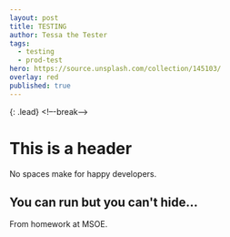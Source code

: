 ```yaml
---
layout: post
title: TESTING
author: Tessa the Tester
tags:
  - testing
  - prod-test
hero: https://source.unsplash.com/collection/145103/
overlay: red
published: true
---
```

{: .lead}
<!–-break-–>
# This is a header
No spaces make for happy developers.

## You can run but you can't hide...
From homework at MSOE.